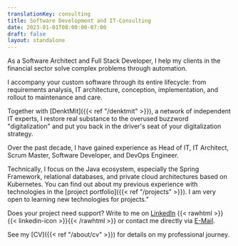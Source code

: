 ```yaml
---
translationKey: consulting
title: Software Development and IT-Consulting
date: 2023-01-01T08:00:00-07:00
draft: false
layout: standalone
---
```


As a Software Architect and Full Stack Developer, I help my clients in the financial sector solve complex problems through automation.

I accompany your custom software through its entire lifecycle: from requirements analysis, IT architecture, conception, implementation, and rollout to maintenance and care.

Together with [DenktMit]({{< ref "/denktmit" >}}), a network of independent IT experts, I restore real substance to the overused buzzword "digitalization" and put you back in the driver's seat of your digitalization strategy.

Over the past decade, I have gained experience as Head of IT, IT Architect, Scrum Master, Software Developer, and DevOps Engineer.

Technically, I focus on the Java ecosystem, especially the Spring Framework, relational databases, and private cloud architectures based on Kubernetes. You can find out about my previous experience with technologies in the [project portfolio]({{< ref "/projects" >}}). I am very open to learning new technologies for projects."

Does your project need support? Write to me on [LinkedIn](https://www.linkedin.com/in/dmalolepszy) {{< rawhtml >}}<a href="https://www.linkedin.com/in/dmalolepszy" style="text-decoration: none">{{< linkedin-icon >}}</a>{{< /rawhtml >}} or contact me directly via [E-Mail](mailto:kontakt@dmalo.de).

See my [CV]({{< ref "/about/cv" >}}) for details on my professional journey.
